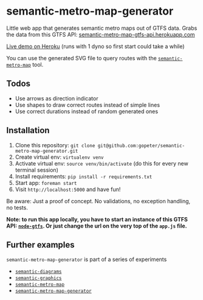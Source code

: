 # semantic-metro-map-generator

Little web app that generates semantic metro maps out of GTFS data. Grabs the data from this GTFS API: [semantic-metro-map-gtfs-api.herokuapp.com](http://semantic-metro-map-gtfs-api.herokuapp.com)

[Live demo on Heroku](http://semantic-metro-map-generator.herokuapp.com) (runs with 1 dyno so first start could take a while)

You can use the generated SVG file to query routes with the [`semantic-metro-map`](http://semantic-metro-map.herokuapp.com) tool.

## Todos

- Use arrows as direction indicator
- Use shapes to draw correct routes instead of simple lines
- Use correct durations instead of random generated ones

## Installation

1. Clone this repository: `git clone git@github.com:gopeter/semantic-metro-map-generator.git`
2. Create virtual env: `virtualenv venv`
3. Activate virtual env: `source venv/bin/activate` (do this for every new terminal session)
4. Install requirements: `pip install -r requirements.txt`
5. Start app: `foreman start`
6. Visit `http://localhost:5000` and have fun!

Be aware: Just a proof of concept. No validations, no exception handling, no tests.

**Note: to run this app locally, you have to start an instance of this GTFS API: [`node-gtfs`](https://github.com/brendannee/node-gtfs). Or just change the url on the very top of the `app.js` file.**

## Further examples

`semantic-metro-map-generator` is part of a series of experiments

- [`semantic-diagrams`](https://github.com/gopeter/semantic-diagrams)
- [`semantic-graphics`](https://github.com/gopeter/semantic-graphics)
- [`semantic-metro-map`](https://github.com/gopeter/semantic-metro-map)
- [`semantic-metro-map-generator`](https://github.com/gopeter/semantic-metro-map-generator)